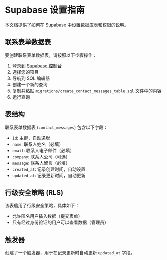 # Supabase 设置指南

本文档提供了如何在 Supabase 中设置数据库表和权限的说明。

## 联系表单数据表

要创建联系表单数据表，请按照以下步骤操作：

1. 登录到 [Supabase 控制台](https://app.supabase.io/)
2. 选择您的项目
3. 导航到 SQL 编辑器
4. 创建一个新的查询
5. 复制并粘贴 `migrations/create_contact_messages_table.sql` 文件中的内容
6. 运行查询

## 表结构

联系表单数据表 (`contact_messages`) 包含以下字段：

- `id`: 主键，自动递增
- `name`: 联系人姓名（必填）
- `email`: 联系人电子邮件（必填）
- `company`: 联系人公司（可选）
- `message`: 联系人留言（必填）
- `created_at`: 记录创建时间，自动设置
- `updated_at`: 记录更新时间，自动更新

## 行级安全策略 (RLS)

该表启用了行级安全策略，具体如下：

- 允许匿名用户插入数据（提交表单）
- 只有经过身份验证的用户可以查看数据（管理员）

## 触发器

创建了一个触发器，用于在记录更新时自动更新 `updated_at` 字段。 